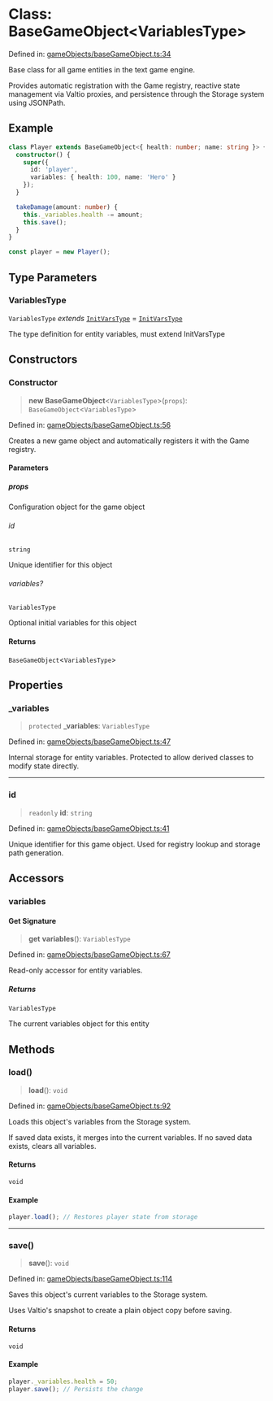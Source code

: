 # Class: BaseGameObject\<VariablesType\>

Defined in: [gameObjects/baseGameObject.ts:34](https://github.com/laruss/react-text-game/blob/4915125f9c22f1259a088eb59b920654db3f32d0/packages/core/src/gameObjects/baseGameObject.ts#L34)

Base class for all game entities in the text game engine.

Provides automatic registration with the Game registry, reactive state management
via Valtio proxies, and persistence through the Storage system using JSONPath.

## Example

```typescript
class Player extends BaseGameObject<{ health: number; name: string }> {
  constructor() {
    super({
      id: 'player',
      variables: { health: 100, name: 'Hero' }
    });
  }

  takeDamage(amount: number) {
    this._variables.health -= amount;
    this.save();
  }
}

const player = new Player();
```

## Type Parameters

### VariablesType

`VariablesType` *extends* [`InitVarsType`](../type-aliases/InitVarsType.md) = [`InitVarsType`](../type-aliases/InitVarsType.md)

The type definition for entity variables, must extend InitVarsType

## Constructors

### Constructor

> **new BaseGameObject**\<`VariablesType`\>(`props`): `BaseGameObject`\<`VariablesType`\>

Defined in: [gameObjects/baseGameObject.ts:56](https://github.com/laruss/react-text-game/blob/4915125f9c22f1259a088eb59b920654db3f32d0/packages/core/src/gameObjects/baseGameObject.ts#L56)

Creates a new game object and automatically registers it with the Game registry.

#### Parameters

##### props

Configuration object for the game object

###### id

`string`

Unique identifier for this object

###### variables?

`VariablesType`

Optional initial variables for this object

#### Returns

`BaseGameObject`\<`VariablesType`\>

## Properties

### \_variables

> `protected` **\_variables**: `VariablesType`

Defined in: [gameObjects/baseGameObject.ts:47](https://github.com/laruss/react-text-game/blob/4915125f9c22f1259a088eb59b920654db3f32d0/packages/core/src/gameObjects/baseGameObject.ts#L47)

Internal storage for entity variables.
Protected to allow derived classes to modify state directly.

***

### id

> `readonly` **id**: `string`

Defined in: [gameObjects/baseGameObject.ts:41](https://github.com/laruss/react-text-game/blob/4915125f9c22f1259a088eb59b920654db3f32d0/packages/core/src/gameObjects/baseGameObject.ts#L41)

Unique identifier for this game object.
Used for registry lookup and storage path generation.

## Accessors

### variables

#### Get Signature

> **get** **variables**(): `VariablesType`

Defined in: [gameObjects/baseGameObject.ts:67](https://github.com/laruss/react-text-game/blob/4915125f9c22f1259a088eb59b920654db3f32d0/packages/core/src/gameObjects/baseGameObject.ts#L67)

Read-only accessor for entity variables.

##### Returns

`VariablesType`

The current variables object for this entity

## Methods

### load()

> **load**(): `void`

Defined in: [gameObjects/baseGameObject.ts:92](https://github.com/laruss/react-text-game/blob/4915125f9c22f1259a088eb59b920654db3f32d0/packages/core/src/gameObjects/baseGameObject.ts#L92)

Loads this object's variables from the Storage system.

If saved data exists, it merges into the current variables.
If no saved data exists, clears all variables.

#### Returns

`void`

#### Example

```typescript
player.load(); // Restores player state from storage
```

***

### save()

> **save**(): `void`

Defined in: [gameObjects/baseGameObject.ts:114](https://github.com/laruss/react-text-game/blob/4915125f9c22f1259a088eb59b920654db3f32d0/packages/core/src/gameObjects/baseGameObject.ts#L114)

Saves this object's current variables to the Storage system.

Uses Valtio's snapshot to create a plain object copy before saving.

#### Returns

`void`

#### Example

```typescript
player._variables.health = 50;
player.save(); // Persists the change
```

